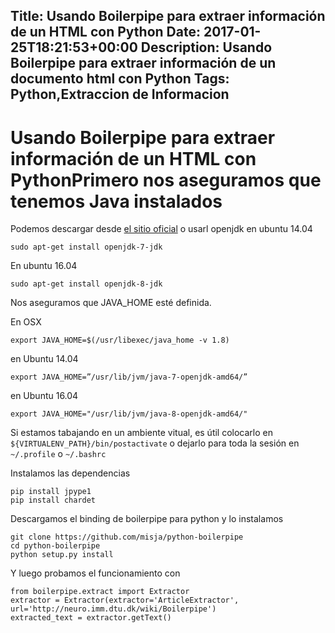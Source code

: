 Title: Usando Boilerpipe para extraer información de un HTML con Python
Date: 2017-01-25T18:21:53+00:00
Description: Usando Boilerpipe para extraer información de un documento html con Python
Tags: Python,Extraccion de Informacion
---
# Usando Boilerpipe para extraer información de un HTML con PythonPrimero nos aseguramos que tenemos Java instalados
Podemos descargar desde [el sitio oficial](https://java.com/en/download/) o usarl openjdk en ubuntu 14.04

```
sudo apt-get install openjdk-7-jdk
```

En ubuntu 16.04

```
sudo apt-get install openjdk-8-jdk
```

Nos aseguramos que JAVA_HOME esté definida.

En OSX

```
export JAVA_HOME=$(/usr/libexec/java_home -v 1.8)
```

en Ubuntu 14.04
```
export JAVA_HOME=”/usr/lib/jvm/java-7-openjdk-amd64/”
```

en Ubuntu 16.04
```
export JAVA_HOME="/usr/lib/jvm/java-8-openjdk-amd64/"
```

Si estamos tabajando en un ambiente vitual, es útil colocarlo en 
`${VIRTUALENV_PATH}/bin/postactivate` o dejarlo para toda la sesión en `~/.profile` o `~/.bashrc`

Instalamos las dependencias

```
pip install jpype1
pip install chardet
```

Descargamos el binding de boilerpipe para python y lo instalamos

```
git clone https://github.com/misja/python-boilerpipe
cd python-boilerpipe
python setup.py install
```

Y luego probamos el funcionamiento con 
```
from boilerpipe.extract import Extractor
extractor = Extractor(extractor='ArticleExtractor', url='http://neuro.imm.dtu.dk/wiki/Boilerpipe')
extracted_text = extractor.getText()
```
